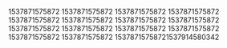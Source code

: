1537871575872
1537871575872
1537871575872
1537871575872
1537871575872
1537871575872
1537871575872
1537871575872
1537871575872
1537871575872
1537871575872
1537871575872
1537871575872
1537871575872
15378715758721537914580342